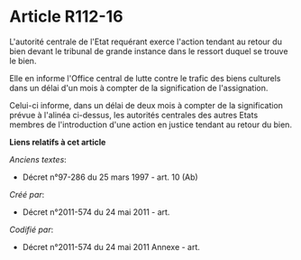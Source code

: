 # Article R112-16

L'autorité centrale de l'Etat requérant exerce l'action tendant au retour du bien devant le tribunal de grande instance dans
le ressort duquel se trouve le bien.

Elle en informe l'Office central de lutte contre le trafic des biens culturels dans un délai d'un mois à compter de la
signification de l'assignation.

Celui-ci informe, dans un délai de deux mois à compter de la signification prévue à l'alinéa ci-dessus, les autorités
centrales des autres Etats membres de l'introduction d'une action en justice tendant au retour du bien.

**Liens relatifs à cet article**

_Anciens textes_:

  - Décret n°97-286 du 25 mars 1997 - art. 10 (Ab)

_Créé par_:

  - Décret n°2011-574 du 24 mai 2011  - art.

_Codifié par_:

  - Décret n°2011-574 du 24 mai 2011 Annexe - art.
